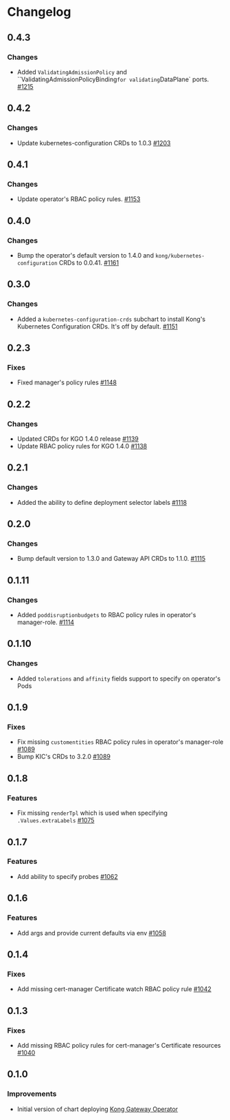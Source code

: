 # Changelog

## 0.4.3

### Changes

- Added `ValidatingAdmissionPolicy` and ``ValidatingAdmissionPolicyBinding` for
  validating `DataPlane` ports.
  [#1215](https://github.com/Kong/charts/pull/1215)

## 0.4.2

### Changes

- Update kubernetes-configuration CRDs to 1.0.3
  [#1203](https://github.com/Kong/charts/pull/1203)

## 0.4.1

### Changes

- Update operator's RBAC policy rules.
  [#1153](https://github.com/Kong/charts/pull/1153)

## 0.4.0

### Changes

- Bump the operator's default version to 1.4.0 and `kong/kubernetes-configuration` CRDs to 0.0.41.
  [#1161](https://github.com/Kong/charts/pull/1161)

## 0.3.0

### Changes

- Added a `kubernetes-configuration-crds` subchart to install Kong's Kubernetes Configuration CRDs.
  It's off by default.
  [#1151](https://github.com/Kong/charts/pull/1151)

## 0.2.3

### Fixes

- Fixed manager's policy rules
  [#1148](https://github.com/Kong/charts/pull/1148)

## 0.2.2

### Changes

- Updated CRDs for KGO 1.4.0 release
  [#1139](https://github.com/Kong/charts/pull/1139)
- Update RBAC policy rules for KGO 1.4.0
  [#1138](https://github.com/Kong/charts/pull/1138)

## 0.2.1

### Changes

- Added the ability to define deployment selector labels
  [#1118](https://github.com/Kong/charts/pull/1118)

## 0.2.0

### Changes

- Bump default version to 1.3.0 and Gateway API CRDs to 1.1.0.
  [#1115](https://github.com/Kong/charts/pull/1115)

## 0.1.11

### Changes

- Added `poddisruptionbudgets` to RBAC policy rules in operator's manager-role.
  [#1114](https://github.com/Kong/charts/pull/1114)

## 0.1.10

### Changes

- Added `tolerations` and `affinity` fields support to specify on operator's Pods

## 0.1.9

### Fixes

- Fix missing `customentities` RBAC policy rules in operator's manager-role
  [#1089](https://github.com/Kong/charts/pull/1089)
- Bump KIC's CRDs to 3.2.0
  [#1089](https://github.com/Kong/charts/pull/1089)

## 0.1.8

### Features

- Fix missing `renderTpl` which is used when specifying `.Values.extraLabels`
  [#1075](https://github.com/Kong/charts/pull/1075)

## 0.1.7

### Features

- Add ability to specify probes
  [#1062](https://github.com/Kong/charts/pull/1062)

## 0.1.6

### Features

- Add args and provide current defaults via env
  [#1058](https://github.com/Kong/charts/pull/1058)

## 0.1.4

### Fixes

- Add missing cert-manager Certificate watch RBAC policy rule
  [#1042](https://github.com/Kong/charts/pull/1042)

## 0.1.3

### Fixes

- Add missing RBAC policy rules for cert-manager's Certificate resources
  [#1040](https://github.com/Kong/charts/pull/1040)

## 0.1.0

### Improvements

- Initial version of chart deploying [Kong Gateway Operator][kgo_gh_repo]

[kgo_gh_repo]: https://github.com/Kong/gateway-operator

